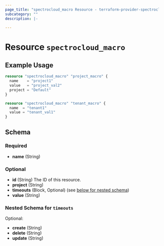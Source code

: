 ```yaml
---
page_title: "spectrocloud_macro Resource - terraform-provider-spectrocloud"
subcategory: ""
description: |-
  
---
```


# Resource `spectrocloud_macro`



## Example Usage

```terraform
resource "spectrocloud_macro" "project_macro" {
  name    = "project1"
  value   = "project_val2"
  project = "Default"
}

resource "spectrocloud_macro" "tenant_macro" {
  name  = "tenant1"
  value = "tenant_val1"
}
```

## Schema

### Required

- **name** (String)

### Optional

- **id** (String) The ID of this resource.
- **project** (String)
- **timeouts** (Block, Optional) (see [below for nested schema](#nestedblock--timeouts))
- **value** (String)

<a id="nestedblock--timeouts"></a>
### Nested Schema for `timeouts`

Optional:

- **create** (String)
- **delete** (String)
- **update** (String)


